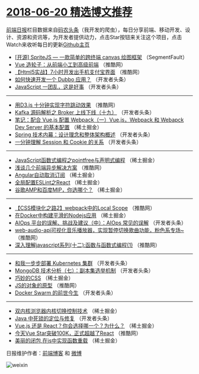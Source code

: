 # [2018-06-20 精选博文推荐](https://toutiao.qdkfweb.cn/date/2018/06/20)

[前端日报](https://qdkfweb.cn/c/news)栏目数据来自[码农头条](https://toutiao.qdkfweb.cn/)（我开发的爬虫），每日分享前端、移动开发、设计、资源和资讯等，为开发者提供动力，点击Star按钮来关注这个项目，点击Watch来收听每日的更新[Github主页](https://github.com/kujian/frontendDaily)
* [[开源] SpriteJS &#8212; 一款简单的跨终端 canvas 绘图框架](https://toutiao.qdkfweb.cn/78066.html) （SegmentFault）
* [Vue 造轮子：从前端小工到高级前端](https://toutiao.qdkfweb.cn/78004.html) （推酷网）
* [【Html5实战】7小时开发出手机支付宝界面](https://toutiao.qdkfweb.cn/78015.html) （推酷网）
* [如何快速开发一个 Dubbo 应用？](https://toutiao.qdkfweb.cn/77968.html) （开发者头条）
* [JavaScript 一团乱，这是好事](https://toutiao.qdkfweb.cn/77955.html) （开发者头条）

***
* [用D3.js 十分钟实现字符跳动效果](https://toutiao.qdkfweb.cn/78012.html) （推酷网）
* [Kafka 源码解析之 Broker 上线下线（十九）](https://toutiao.qdkfweb.cn/77961.html) （开发者头条）
* [笔记：配合 Vue.js 配置 Webpack（一）Vue.js，Webpack 和 Webapck Dev Server 的基本配置](https://toutiao.qdkfweb.cn/77941.html) （稀土掘金）
* [Spring 技术内幕：设计理念和整体架构概述](https://toutiao.qdkfweb.cn/77950.html) （开发者头条）
* [一分钟理解 Session 和 Cookie 的关系](https://toutiao.qdkfweb.cn/77964.html) （开发者头条）

***
* [JavaScript函数式编程之pointfree与声明式编程](https://toutiao.qdkfweb.cn/77942.html) （稀土掘金）
* [浅谈几个前端异步解决方案](https://toutiao.qdkfweb.cn/78007.html) （推酷网）
* [Angular自动取消订阅](https://toutiao.qdkfweb.cn/77936.html) （稀土掘金）
* [全局配置ESLint之React](https://toutiao.qdkfweb.cn/77943.html) （稀土掘金）
* [谷歌AMP和百度MIP，你选哪个？](https://toutiao.qdkfweb.cn/77933.html) （稀土掘金）

***
* [【CSS模块化之路2】webpack中的Local Scope](https://toutiao.qdkfweb.cn/78020.html) （推酷网）
* [在Docker中构建平滑的Nodejs应用](https://toutiao.qdkfweb.cn/77937.html) （稀土掘金）
* [AIOps 平台的误解、挑战及建议（中）：AIOps 常见的误解](https://toutiao.qdkfweb.cn/77967.html) （开发者头条）
* [web-audio-api可视化音乐播放器，实现暂停切换歌曲功能，粉色系专场~](https://toutiao.qdkfweb.cn/78010.html) （推酷网）
* [深入理解javascript系列(十二):函数与函数式编程(1)](https://toutiao.qdkfweb.cn/78021.html) （推酷网）

***
* [和我一步步部署 Kubernetes 集群](https://toutiao.qdkfweb.cn/77959.html) （开发者头条）
* [MongoDB 技术分析（七）：副本集选举机制](https://toutiao.qdkfweb.cn/77970.html) （开发者头条）
* [巧妙的CSS](https://toutiao.qdkfweb.cn/77947.html) （稀土掘金）
* [JS的对象的原型](https://toutiao.qdkfweb.cn/78013.html) （推酷网）
* [Docker Swarm 的前世今生](https://toutiao.qdkfweb.cn/77960.html) （开发者头条）

***
* [双内核浏览器内核切换控制技术](https://toutiao.qdkfweb.cn/77939.html) （稀土掘金）
* [Java 中死锁的定位与修复](https://toutiao.qdkfweb.cn/77971.html) （开发者头条）
* [Vue.js 还是 React？你会选择哪一个？为什么？](https://toutiao.qdkfweb.cn/77948.html) （稀土掘金）
* [今天Vue Star突破100K，正式超越了React](https://toutiao.qdkfweb.cn/78014.html) （推酷网）
* [美丽的闭包,在js中实现函数重载](https://toutiao.qdkfweb.cn/77940.html) （稀土掘金）

日报维护作者：[前端博客](https://qdkfweb.cn/) 和 [微博](https://qdkfweb.cn/go/weibo)

![weixin](https://user-images.githubusercontent.com/3055447/38468989-651132ac-3b80-11e8-8e6b-15122322a9d7.png)